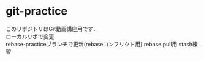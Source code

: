 # git-practice
このリポジトリはGit動画講座用です．  
ローカルリポで変更  
rebase-practiceブランチで更新(rebaseコンフリクト用)
rebase pull用
stash練習

